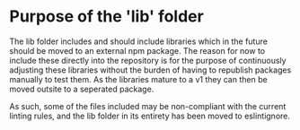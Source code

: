 # Purpose of the 'lib' folder

The lib folder includes and should include libraries which in the future should be moved to an external npm package. The reason for now to include these directly into the repository is for the purpose of continuously adjusting these libraries without the burden of having to republish packages manually to test them. As the libraries mature to a v1 they can then be moved outsite to a seperated package.

As such, some of the files included may be non-compliant with the current linting rules, and the lib folder in its entirety has been moved to eslintignore.